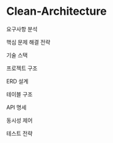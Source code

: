# Clean-Architecture

요구사항 분석

핵심 문제 해결 전략

기술 스택

프로젝트 구조

ERD 설계

테이블 구조

API 명세

동시성 제어

테스트 전략

